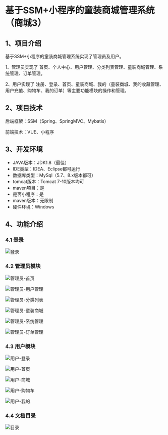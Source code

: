 # 基于SSM+小程序的童装商城管理系统（商城3）



## 1、项目介绍

基于SSM+小程序的童装商城管理系统实现了管理员及用户。

1、管理员实现了 首页、个人中心、用户管理、分类列表管理、童装商城管理、系统管理、订单管理。

2、用户实现了 注册、登录、首页、童装商城、我的（童装商城、我的收藏管理、用户充值、购物车、我的订单）等主要功能模块的操作和管理。

## 2、项目技术

后端框架：SSM（Spring、SpringMVC、Mybatis）

前端技术：VUE、小程序

## 3、开发环境

- JAVA版本：JDK1.8（最佳）
- IDE类型：IDEA、Eclipse都可运行
- 数据库类型：MySql（5.7、8.x版本都可） 
- tomcat版本：Tomcat 7-10版本均可
- maven项目：是
- 是否小程序：是
- maven版本：无限制
- 硬件环境：Windows


## 4、功能介绍

### 4.1 登录

![登录](https://www.codemarket.fun/202407251854157.png)

### 4.2 管理员模块

![管理员-首页](https://www.codemarket.fun/202407251855901.png)

![管理员-用户管理](https://www.codemarket.fun/202407251855930.png)

![管理员-分类列表](https://www.codemarket.fun/202407251855899.png)

![管理员-童装商城](https://www.codemarket.fun/202407251855904.png)

![管理员-系统管理](https://www.codemarket.fun/202407251855921.png)

![管理员-订单管理](https://www.codemarket.fun/202407251855894.png)

### 4.3 用户模块

![用户-登录](https://www.codemarket.fun/202407251855270.png)

![用户-首页](https://www.codemarket.fun/202407251855300.png)

![用户-商城](https://www.codemarket.fun/202407251855279.png)

![用户-购物车](https://www.codemarket.fun/202407251855286.png)

![用户-我的](https://www.codemarket.fun/202407251855265.png)

### 4.4 文档目录

![目录](https://www.codemarket.fun/202407251855827.png)
